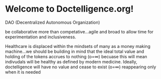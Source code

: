 # Welcome to Doctelligence.org!

DAO (Decentralized Autonomous Organization)

be collaborative more than competative...agile and broad to allow time for experimentation and inclusiveness.

Healthcare is displaced within the mindsets of many as a money making machine...we should be building in mind that the ideal total value and holding of the tokens accrues to nothing (o=∞) becuase this will mean indivudals will be healthy as defined by modern medicine. Ideally, doctelligence will have no value and cease to exist (o=∞) reappearing only when it is needed
